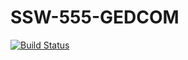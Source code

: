 # SSW-555-GEDCOM

[![Build Status](https://travis-ci.org/Rosovski/SSW-555-GEDCOM.svg?branch=master)](https://travis-ci.org/Rosovski/SSW-555-GEDCOM)
